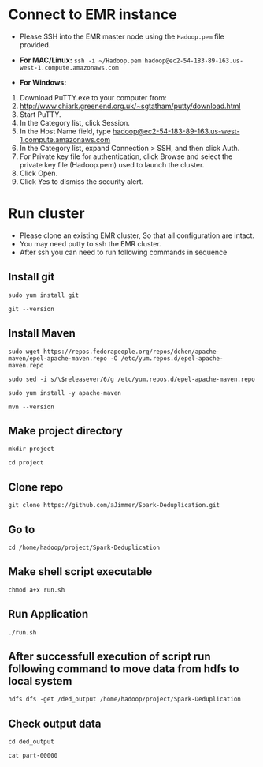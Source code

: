# Connect to EMR instance

* Please SSH into the EMR master node using the `Hadoop.pem` file provided.

* **For MAC/Linux:** `ssh -i ~/Hadoop.pem hadoop@ec2-54-183-89-163.us-west-1.compute.amazonaws.com`

* **For Windows:** 
1. Download PuTTY.exe to your computer from:
2. http://www.chiark.greenend.org.uk/~sgtatham/putty/download.html
3. Start PuTTY.
4. In the Category list, click Session.
5. In the Host Name field, type hadoop@ec2-54-183-89-163.us-west-1.compute.amazonaws.com
6. In the Category list, expand Connection > SSH, and then click Auth.
7. For Private key file for authentication, click Browse and select the private key file (Hadoop.pem) used to launch the cluster.
8. Click Open.
9. Click Yes to dismiss the security alert.

# Run cluster

* Please clone an existing EMR cluster, So that all configuration are intact.
* You may need putty to ssh the EMR cluster. 
* After ssh you can need to run following commands in sequence

## Install git

`sudo yum install git`

`git --version`

## Install Maven

`sudo wget https://repos.fedorapeople.org/repos/dchen/apache-maven/epel-apache-maven.repo -O /etc/yum.repos.d/epel-apache-maven.repo`

`sudo sed -i s/\$releasever/6/g /etc/yum.repos.d/epel-apache-maven.repo`

`sudo yum install -y apache-maven`

`mvn --version`


## Make project directory

`mkdir project`

`cd project`



## Clone repo

`git clone https://github.com/aJimmer/Spark-Deduplication.git`

## Go to

`cd /home/hadoop/project/Spark-Deduplication`



## Make shell script executable

`chmod a+x run.sh`

## Run Application

`./run.sh`

## After successfull execution of script run following command to move data from hdfs to local system

`hdfs dfs -get /ded_output /home/hadoop/project/Spark-Deduplication`

## Check output data
`cd ded_output`

`cat part-00000`
